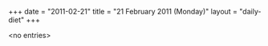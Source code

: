 +++
date = "2011-02-21"
title = "21 February 2011 (Monday)"
layout = "daily-diet"
+++

<p>&lt;no entries&gt;</p>